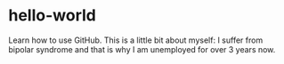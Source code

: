 # hello-world
Learn how to use GitHub.
This is a little bit about myself: I suffer from bipolar syndrome and that is why I am unemployed for over 3 years now.
